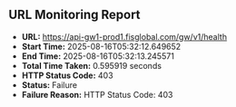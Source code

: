 ## URL Monitoring Report

- **URL:** https://api-gw1-prod1.fisglobal.com/gw/v1/health
- **Start Time:** 2025-08-16T05:32:12.649652
- **End Time:** 2025-08-16T05:32:13.245571
- **Total Time Taken:** 0.595919 seconds
- **HTTP Status Code:** 403
- **Status:** Failure
- **Failure Reason:** HTTP Status Code: 403
